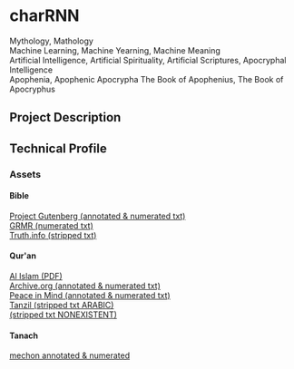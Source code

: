 # charRNN
Mythology, Mathology  
Machine Learning, Machine Yearning, Machine Meaning  
Artificial Intelligence, Artificial Spirituality, Artificial Scriptures, Apocryphal Intelligence  
Apophenia, Apophenic Apocrypha The Book of Apophenius, The Book of Apocryphus  

## Project Description

## Technical Profile
### Assets
#### Bible
[Project Gutenberg (annotated & numerated txt)](https://www.gutenberg.org/cache/epub/10/pg10.txt)  
[GRMR (numerated txt)](https://raw.githubusercontent.com/mxw/grmr/master/src/finaltests/bible.txt)  
[Truth.info (stripped txt)](http://www.truth.info/download/bible.htm)  
#### Qur'an
[Al Islam (PDF)](https://www.alislam.org/quran/Holy-Quran-English.pdf)  
[Archive.org (annotated & numerated txt)](https://archive.org/stream/EnglishTranslationOfTheHolyQuran/trans-quran-web_djvu.txt)  
[Peace in Mind (annotated & numerated txt)](https://github.com/peace-in-mind/Quran-Truth-Edition/blob/master/English-Quran-plain-text.txt)  
[Tanzil (stripped txt ARABIC)](https://tanzil.net/download/)  
[(stripped txt NONEXISTENT)](http://quran.mursil.com/Web-Print-Publishing-Quran-Text-Graphics-Fonts-and-Downloads/txt-format-unicode-text/translation-text)
#### Tanach
[mechon annotated & numerated](https://mechon-mamre.org/e/et/et0.htm)

